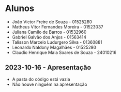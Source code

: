 # Alunos

* João Victor Freire de Souza - 01525280
* Matheus Vitor Fernandes Moreira - 01523037
* Juliana Camilo de Barros - 01532960
* Gabriel Galvão dos Anjos - 01563414
* Talisson Marcelo Ludurgero Silva - 01360881
* Leonardo Naldony Magalhães - 01525280
* Claudio Henrique Maia Soares de Souza - 24010216

## 2023-10-16 - Apresentação

* A pasta do código está vazia
* Não houve ninguém na apresentação
